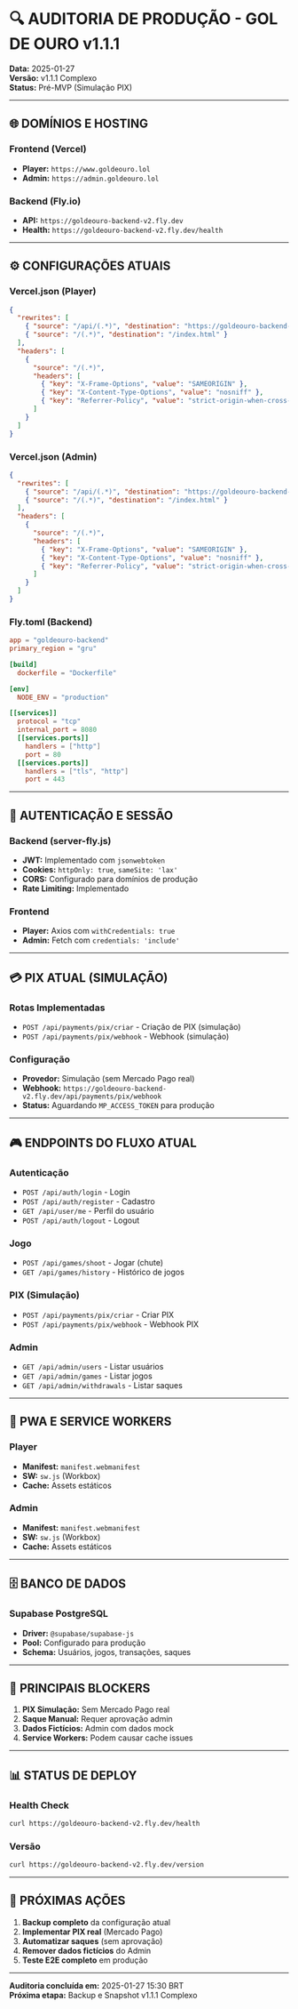 # 🔍 AUDITORIA DE PRODUÇÃO - GOL DE OURO v1.1.1

**Data:** 2025-01-27  
**Versão:** v1.1.1 Complexo  
**Status:** Pré-MVP (Simulação PIX)

---

## **🌐 DOMÍNIOS E HOSTING**

### **Frontend (Vercel)**
- **Player:** `https://www.goldeouro.lol`
- **Admin:** `https://admin.goldeouro.lol`

### **Backend (Fly.io)**
- **API:** `https://goldeouro-backend-v2.fly.dev`
- **Health:** `https://goldeouro-backend-v2.fly.dev/health`

---

## **⚙️ CONFIGURAÇÕES ATUAIS**

### **Vercel.json (Player)**
```json
{
  "rewrites": [
    { "source": "/api/(.*)", "destination": "https://goldeouro-backend-v2.fly.dev/api/$1" },
    { "source": "/(.*)", "destination": "/index.html" }
  ],
  "headers": [
    {
      "source": "/(.*)",
      "headers": [
        { "key": "X-Frame-Options", "value": "SAMEORIGIN" },
        { "key": "X-Content-Type-Options", "value": "nosniff" },
        { "key": "Referrer-Policy", "value": "strict-origin-when-cross-origin" }
      ]
    }
  ]
}
```

### **Vercel.json (Admin)**
```json
{
  "rewrites": [
    { "source": "/api/(.*)", "destination": "https://goldeouro-backend-v2.fly.dev/api/$1" },
    { "source": "/(.*)", "destination": "/index.html" }
  ],
  "headers": [
    {
      "source": "/(.*)",
      "headers": [
        { "key": "X-Frame-Options", "value": "SAMEORIGIN" },
        { "key": "X-Content-Type-Options", "value": "nosniff" },
        { "key": "Referrer-Policy", "value": "strict-origin-when-cross-origin" }
      ]
    }
  ]
}
```

### **Fly.toml (Backend)**
```toml
app = "goldeouro-backend"
primary_region = "gru"

[build]
  dockerfile = "Dockerfile"

[env]
  NODE_ENV = "production"

[[services]]
  protocol = "tcp"
  internal_port = 8080
  [[services.ports]]
    handlers = ["http"]
    port = 80
  [[services.ports]]
    handlers = ["tls", "http"]
    port = 443
```

---

## **🔐 AUTENTICAÇÃO E SESSÃO**

### **Backend (server-fly.js)**
- **JWT:** Implementado com `jsonwebtoken`
- **Cookies:** `httpOnly: true`, `sameSite: 'lax'`
- **CORS:** Configurado para domínios de produção
- **Rate Limiting:** Implementado

### **Frontend**
- **Player:** Axios com `withCredentials: true`
- **Admin:** Fetch com `credentials: 'include'`

---

## **💳 PIX ATUAL (SIMULAÇÃO)**

### **Rotas Implementadas**
- `POST /api/payments/pix/criar` - Criação de PIX (simulação)
- `POST /api/payments/pix/webhook` - Webhook (simulação)

### **Configuração**
- **Provedor:** Simulação (sem Mercado Pago real)
- **Webhook:** `https://goldeouro-backend-v2.fly.dev/api/payments/pix/webhook`
- **Status:** Aguardando `MP_ACCESS_TOKEN` para produção

---

## **🎮 ENDPOINTS DO FLUXO ATUAL**

### **Autenticação**
- `POST /api/auth/login` - Login
- `POST /api/auth/register` - Cadastro
- `GET /api/user/me` - Perfil do usuário
- `POST /api/auth/logout` - Logout

### **Jogo**
- `POST /api/games/shoot` - Jogar (chute)
- `GET /api/games/history` - Histórico de jogos

### **PIX (Simulação)**
- `POST /api/payments/pix/criar` - Criar PIX
- `POST /api/payments/pix/webhook` - Webhook PIX

### **Admin**
- `GET /api/admin/users` - Listar usuários
- `GET /api/admin/games` - Listar jogos
- `GET /api/admin/withdrawals` - Listar saques

---

## **📱 PWA E SERVICE WORKERS**

### **Player**
- **Manifest:** `manifest.webmanifest`
- **SW:** `sw.js` (Workbox)
- **Cache:** Assets estáticos

### **Admin**
- **Manifest:** `manifest.webmanifest`
- **SW:** `sw.js` (Workbox)
- **Cache:** Assets estáticos

---

## **🗄️ BANCO DE DADOS**

### **Supabase PostgreSQL**
- **Driver:** `@supabase/supabase-js`
- **Pool:** Configurado para produção
- **Schema:** Usuários, jogos, transações, saques

---

## **🚨 PRINCIPAIS BLOCKERS**

1. **PIX Simulação:** Sem Mercado Pago real
2. **Saque Manual:** Requer aprovação admin
3. **Dados Fictícios:** Admin com dados mock
4. **Service Workers:** Podem causar cache issues

---

## **📊 STATUS DE DEPLOY**

### **Health Check**
```bash
curl https://goldeouro-backend-v2.fly.dev/health
```

### **Versão**
```bash
curl https://goldeouro-backend-v2.fly.dev/version
```

---

## **🔧 PRÓXIMAS AÇÕES**

1. **Backup completo** da configuração atual
2. **Implementar PIX real** (Mercado Pago)
3. **Automatizar saques** (sem aprovação)
4. **Remover dados fictícios** do Admin
5. **Teste E2E completo** em produção

---

**Auditoria concluída em:** 2025-01-27 15:30 BRT  
**Próxima etapa:** Backup e Snapshot v1.1.1 Complexo